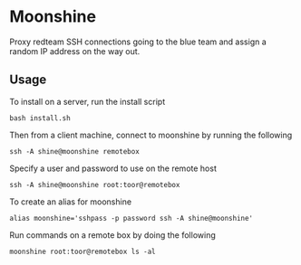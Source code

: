 # Moonshine
Proxy redteam SSH connections going to the blue team and assign a random IP address on the way out.

## Usage
To install on a server, run the install script
```
bash install.sh
```

Then from a client machine, connect to moonshine by running the following
```
ssh -A shine@moonshine remotebox
```

Specify a user and password to use on the remote host
```
ssh -A shine@moonshine root:toor@remotebox
```

To create an alias for moonshine
```
alias moonshine='sshpass -p password ssh -A shine@moonshine'
```

Run commands on a remote box by doing the following
```
moonshine root:toor@remotebox ls -al
```
